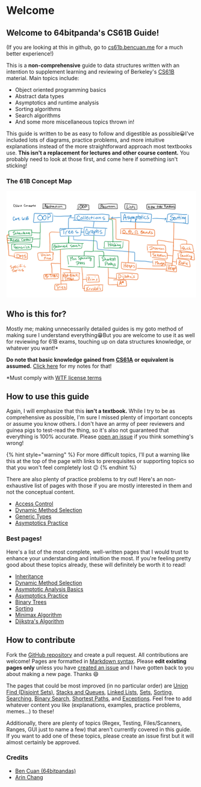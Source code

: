 # Welcome

## Welcome to 64bitpanda's CS61B Guide!

(If you are looking at this in github, go to [cs61b.bencuan.me](https://cs61b.bencuan.me) for a much better experience!)

This is a **non-comprehensive** guide to data structures written with an intention to supplement learning and reviewing of Berkeley's [CS61B](https://inst.eecs.berkeley.edu/\~cs61b) material. Main topics include:

* Object oriented programming basics
* Abstract data types
* Asymptotics and runtime analysis
* Sorting algorithms
* Search algorithms
* And some more miscellaneous topics thrown in!

This guide is written to be as easy to follow and digestible as possible😀I've included lots of diagrams, practice problems, and more intuitive explanations instead of the more straightforward approach most textbooks use. **This isn't a replacement for lectures and other course content.** You probably need to look at those first, and come here if something isn't sticking!

### The 61B Concept Map

![](<.gitbook/assets/image (6).png>)

## Who is this for?

Mostly me; making unnecessarily detailed guides is my goto method of making sure I understand everything😁But you are welcome to use it as well for reviewing for 61B exams, touching up on data structures knowledge, or whatever you want!\*

**Do note that basic knowledge gained from** [**CS61A**](https://cs61a.org) **or equivalent is assumed.** [Click here](https://64bitpandas.github.io/cs61a) for my notes for that!

\*Must comply with [WTF license terms](LICENSE.md)

## How to use this guide

Again, I will emphasize that this **isn't a textbook.** While I try to be as comprehensive as possible, I'm sure I missed plenty of important concepts or assume you know others. I don't have an army of peer reviewers and guinea pigs to test-read the thing, so it's also not guaranteed that everything is 100% accurate. Please [open an issue](https://github.com/64bitpandas/cs61b-notes/issues) if you think something's wrong!

{% hint style="warning" %}
For more difficult topics, I'll put a warning like this at the top of the page with links to prerequisites or supporting topics so that you won't feel completely lost 😉
{% endhint %}

There are also plenty of practice problems to try out! Here's an non-exhaustive list of pages with those if you are mostly interested in them and not the conceptual content.

* [Access Control](oop/access-control.md#practice)
* [Dynamic Method Selection](oop/dynamic-method-selection.md)
* [Generic Types](oop/generics.md#generic-subtypes)
* [Asymptotics Practice](asymptotics/asymptotics-practice.md)

### Best pages!

Here's a list of the most complete, well-written pages that I would trust to enhance your understanding and intuition the most. If you're feeling pretty good about these topics already, these will definitely be worth it to read!

* [Inheritance](oop/inheritance.md)
* [Dynamic Method Selection](oop/dynamic-method-selection.md)
* [Asymptotic Analysis Basics](asymptotics/asymptotics.md)
* [Asymptotics Practice](asymptotics/asymptotics-practice.md)
* [Binary Trees](abstract-data-types/binary-trees/)
* [Sorting](sorting/sorting-basics.md)
* [Minimax Algorithm](algorithms/minimax.md)
* [Dijkstra's Algorithm](algorithms/shortest-paths/dijkstras-algorithm.md)

## How to contribute

Fork the [GitHub repository](https://github.com/64bitpandas/cs61b-notes) and create a pull request. All contributions are welcome! Pages are formatted in [Markdown syntax](https://docs.gitbook.com/editing-content/markdown). Please **edit existing pages only** unless you have [created an issue](https://github.com/64bitpandas/cs61b-notes/issues) and I have gotten back to you about making a new page. Thanks 😄

The pages that could be most improved (in no particular order) are [Union Find (Disjoint Sets)](abstract-data-types/union-find-disjoint-sets.md), [Stacks and Queues](abstract-data-types/collections/stacks-and-queues.md), [Linked Lists](abstract-data-types/collections/linked-lists.md), [Sets](abstract-data-types/collections/sets.md), [Sorting](sorting/sorting-basics.md), [Searching](algorithms/searching/), [Binary Search](algorithms/searching/binary-search.md), [Shortest Paths](algorithms/shortest-paths/), and [Exceptions](misc-topics/exceptions.md). Feel free to add whatever content you like (explanations, examples, practice problems, memes...) to these!

Additionally, there are plenty of topics (Regex, Testing, Files/Scanners, Ranges, GUI just to name a few) that aren't currently covered in this guide. If you want to add one of these topics, please create an issue first but it will almost certainly be approved.

### Credits

* [Ben Cuan (64bitpandas)](https://github.com/64bitpandas)
* [Arin Chang](https://github.com/arinchang)
